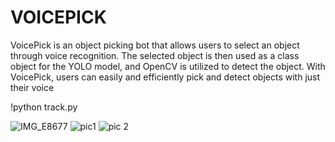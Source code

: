 # VOICEPICK
VoicePick is an  object picking bot that allows users to select an object through voice recognition. The selected object is then used as a class object for the YOLO model, and OpenCV is utilized to detect the object. With VoicePick, users can easily and efficiently pick and detect objects with just their voice

!python track.py

![IMG_E8677](https://user-images.githubusercontent.com/98375679/222787108-6b55bf23-cf85-4860-82cf-20d3bbf58540.JPG)
![pic1](https://user-images.githubusercontent.com/98375679/222788061-7548b394-9d70-4074-903e-9eb3c873a43e.png)
![pic 2](https://user-images.githubusercontent.com/98375679/222788084-2f10d572-e71b-4111-9796-7c2cc0047a51.png)
